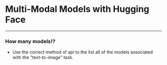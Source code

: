 # Multi-Modal Models with Hugging Face
---
### How many models!?
* Use the correct method of api to the list all of the models associated with the "text-to-image" task.
